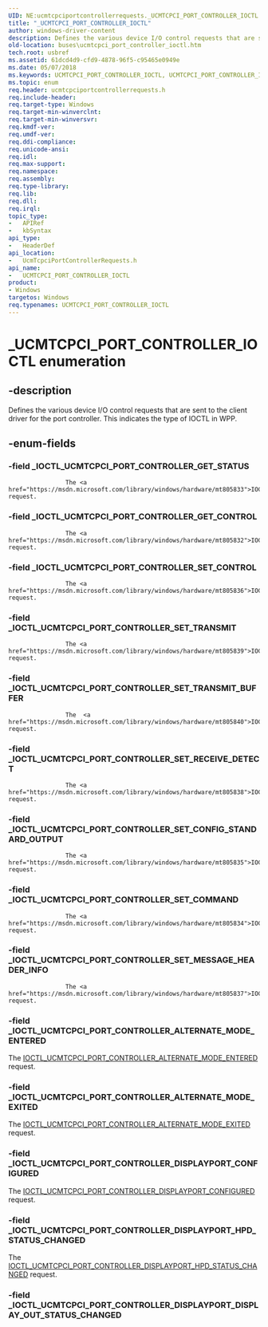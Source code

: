 ```yaml
---
UID: NE:ucmtcpciportcontrollerrequests._UCMTCPCI_PORT_CONTROLLER_IOCTL
title: "_UCMTCPCI_PORT_CONTROLLER_IOCTL"
author: windows-driver-content
description: Defines the various device I/O control requests that are sent to the client driver for the port controller. This indicates the type of IOCTL in WPP.
old-location: buses\ucmtcpci_port_controller_ioctl.htm
tech.root: usbref
ms.assetid: 61dcd4d9-cfd9-4878-96f5-c95465e0949e
ms.date: 05/07/2018
ms.keywords: UCMTCPCI_PORT_CONTROLLER_IOCTL, UCMTCPCI_PORT_CONTROLLER_IOCTL enumeration [Buses], _IOCTL_UCMTCPCI_PORT_CONTROLLER_ALTERNATE_MODE_ENTERED, _IOCTL_UCMTCPCI_PORT_CONTROLLER_ALTERNATE_MODE_EXITED, _IOCTL_UCMTCPCI_PORT_CONTROLLER_DISPLAYPORT_CONFIGURED, _IOCTL_UCMTCPCI_PORT_CONTROLLER_DISPLAYPORT_HPD_STATUS_CHANGED, _IOCTL_UCMTCPCI_PORT_CONTROLLER_GET_CONTROL, _IOCTL_UCMTCPCI_PORT_CONTROLLER_GET_STATUS, _IOCTL_UCMTCPCI_PORT_CONTROLLER_SET_COMMAND, _IOCTL_UCMTCPCI_PORT_CONTROLLER_SET_CONFIG_STANDARD_OUTPUT, _IOCTL_UCMTCPCI_PORT_CONTROLLER_SET_CONTROL, _IOCTL_UCMTCPCI_PORT_CONTROLLER_SET_MESSAGE_HEADER_INFO, _IOCTL_UCMTCPCI_PORT_CONTROLLER_SET_RECEIVE_DETECT, _IOCTL_UCMTCPCI_PORT_CONTROLLER_SET_TRANSMIT, _IOCTL_UCMTCPCI_PORT_CONTROLLER_SET_TRANSMIT_BUFFER, _UCMTCPCI_PORT_CONTROLLER_IOCTL, buses.ucmtcpci_port_controller_ioctl, ucmtcpciportcontrollerrequests/UCMTCPCI_PORT_CONTROLLER_IOCTL, ucmtcpciportcontrollerrequests/_IOCTL_UCMTCPCI_PORT_CONTROLLER_ALTERNATE_MODE_ENTERED, ucmtcpciportcontrollerrequests/_IOCTL_UCMTCPCI_PORT_CONTROLLER_ALTERNATE_MODE_EXITED, ucmtcpciportcontrollerrequests/_IOCTL_UCMTCPCI_PORT_CONTROLLER_DISPLAYPORT_CONFIGURED, ucmtcpciportcontrollerrequests/_IOCTL_UCMTCPCI_PORT_CONTROLLER_DISPLAYPORT_HPD_STATUS_CHANGED, ucmtcpciportcontrollerrequests/_IOCTL_UCMTCPCI_PORT_CONTROLLER_GET_CONTROL, ucmtcpciportcontrollerrequests/_IOCTL_UCMTCPCI_PORT_CONTROLLER_GET_STATUS, ucmtcpciportcontrollerrequests/_IOCTL_UCMTCPCI_PORT_CONTROLLER_SET_COMMAND, ucmtcpciportcontrollerrequests/_IOCTL_UCMTCPCI_PORT_CONTROLLER_SET_CONFIG_STANDARD_OUTPUT, ucmtcpciportcontrollerrequests/_IOCTL_UCMTCPCI_PORT_CONTROLLER_SET_CONTROL, ucmtcpciportcontrollerrequests/_IOCTL_UCMTCPCI_PORT_CONTROLLER_SET_MESSAGE_HEADER_INFO, ucmtcpciportcontrollerrequests/_IOCTL_UCMTCPCI_PORT_CONTROLLER_SET_RECEIVE_DETECT, ucmtcpciportcontrollerrequests/_IOCTL_UCMTCPCI_PORT_CONTROLLER_SET_TRANSMIT, ucmtcpciportcontrollerrequests/_IOCTL_UCMTCPCI_PORT_CONTROLLER_SET_TRANSMIT_BUFFER
ms.topic: enum
req.header: ucmtcpciportcontrollerrequests.h
req.include-header: 
req.target-type: Windows
req.target-min-winverclnt: 
req.target-min-winversvr: 
req.kmdf-ver: 
req.umdf-ver: 
req.ddi-compliance: 
req.unicode-ansi: 
req.idl: 
req.max-support: 
req.namespace: 
req.assembly: 
req.type-library: 
req.lib: 
req.dll: 
req.irql: 
topic_type:
-	APIRef
-	kbSyntax
api_type:
-	HeaderDef
api_location:
-	UcmTcpciPortControllerRequests.h
api_name:
-	UCMTCPCI_PORT_CONTROLLER_IOCTL
product:
- Windows
targetos: Windows
req.typenames: UCMTCPCI_PORT_CONTROLLER_IOCTL
---
```


# _UCMTCPCI_PORT_CONTROLLER_IOCTL enumeration


## -description


Defines the various device I/O control requests that are sent to the client driver for the port controller. This indicates the type of IOCTL in WPP.
                


## -enum-fields




### -field _IOCTL_UCMTCPCI_PORT_CONTROLLER_GET_STATUS


                        
                    The <a href="https://msdn.microsoft.com/library/windows/hardware/mt805833">IOCTL_UCMTCPCI_PORT_CONTROLLER_GET_STATUS</a> request.


### -field _IOCTL_UCMTCPCI_PORT_CONTROLLER_GET_CONTROL


                        
                    The <a href="https://msdn.microsoft.com/library/windows/hardware/mt805832">IOCTL_UCMTCPCI_PORT_CONTROLLER_GET_CONTROL</a> request.


### -field _IOCTL_UCMTCPCI_PORT_CONTROLLER_SET_CONTROL


                        
                    The <a href="https://msdn.microsoft.com/library/windows/hardware/mt805836">IOCTL_UCMTCPCI_PORT_CONTROLLER_SET_CONTROL</a> request.


### -field _IOCTL_UCMTCPCI_PORT_CONTROLLER_SET_TRANSMIT


                        
                    The <a href="https://msdn.microsoft.com/library/windows/hardware/mt805839">IOCTL_UCMTCPCI_PORT_CONTROLLER_SET_TRANSMIT</a> request.


### -field _IOCTL_UCMTCPCI_PORT_CONTROLLER_SET_TRANSMIT_BUFFER


                        
                    The  <a href="https://msdn.microsoft.com/library/windows/hardware/mt805840">IOCTL_UCMTCPCI_PORT_CONTROLLER_SET_TRANSMIT_BUFFER</a> request.


### -field _IOCTL_UCMTCPCI_PORT_CONTROLLER_SET_RECEIVE_DETECT


                        
                    The <a href="https://msdn.microsoft.com/library/windows/hardware/mt805838">IOCTL_UCMTCPCI_PORT_CONTROLLER_SET_RECEIVE_DETECT</a> request.


### -field _IOCTL_UCMTCPCI_PORT_CONTROLLER_SET_CONFIG_STANDARD_OUTPUT


                        
                    The <a href="https://msdn.microsoft.com/library/windows/hardware/mt805835">IOCTL_UCMTCPCI_PORT_CONTROLLER_SET_CONFIG_STANDARD_OUTPUT</a> request.


### -field _IOCTL_UCMTCPCI_PORT_CONTROLLER_SET_COMMAND


                        
                    The <a href="https://msdn.microsoft.com/library/windows/hardware/mt805834">IOCTL_UCMTCPCI_PORT_CONTROLLER_SET_COMMAND</a> request.


### -field _IOCTL_UCMTCPCI_PORT_CONTROLLER_SET_MESSAGE_HEADER_INFO


                        
                    The <a href="https://msdn.microsoft.com/library/windows/hardware/mt805837">IOCTL_UCMTCPCI_PORT_CONTROLLER_SET_MESSAGE_HEADER_INFO</a> request.


### -field _IOCTL_UCMTCPCI_PORT_CONTROLLER_ALTERNATE_MODE_ENTERED

The <a href="https://msdn.microsoft.com/library/windows/hardware/mt805828">IOCTL_UCMTCPCI_PORT_CONTROLLER_ALTERNATE_MODE_ENTERED</a> request.


### -field _IOCTL_UCMTCPCI_PORT_CONTROLLER_ALTERNATE_MODE_EXITED

The <a href="https://msdn.microsoft.com/library/windows/hardware/mt805829">IOCTL_UCMTCPCI_PORT_CONTROLLER_ALTERNATE_MODE_EXITED</a> request.


### -field _IOCTL_UCMTCPCI_PORT_CONTROLLER_DISPLAYPORT_CONFIGURED

The <a href="https://msdn.microsoft.com/library/windows/hardware/mt805830">IOCTL_UCMTCPCI_PORT_CONTROLLER_DISPLAYPORT_CONFIGURED</a> request.


### -field _IOCTL_UCMTCPCI_PORT_CONTROLLER_DISPLAYPORT_HPD_STATUS_CHANGED

The  <a href="https://msdn.microsoft.com/library/windows/hardware/mt805831">IOCTL_UCMTCPCI_PORT_CONTROLLER_DISPLAYPORT_HPD_STATUS_CHANGED</a> request.


### -field _IOCTL_UCMTCPCI_PORT_CONTROLLER_DISPLAYPORT_DISPLAY_OUT_STATUS_CHANGED




